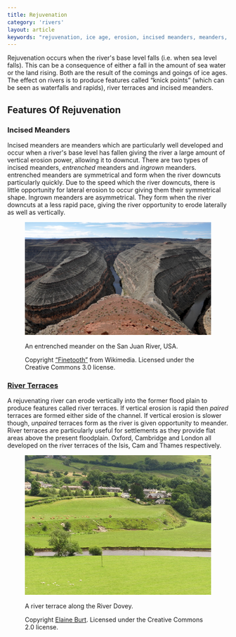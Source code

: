 ```yaml
---
title: Rejuvenation
category: 'rivers'
layout: article
keywords: "rejuvenation, ice age, erosion, incised meanders, meanders, river terraces"
---
```


Rejuvenation occurs when the river's base level falls (i.e. when sea level falls). This can be a consequence of either a fall in the amount of sea water or the land rising. Both are the result of the comings and goings of ice ages. The effect on rivers is to produce features called “knick points” (which can be seen as waterfalls and rapids), river terraces and incised meanders. 

Features Of Rejuvenation
------------------------

### Incised Meanders

Incised meanders are meanders which are particularly well developed and occur when a river's base level has fallen giving the river a large amount of vertical erosion power, allowing it to downcut. There are two types of incised meanders, _entrenched_ meanders and _ingrown_ meanders. entrenched meanders are symmetrical and form when the river downcuts particularly quickly. Due to the speed which the river downcuts, there is little opportunity for lateral erosion to occur giving them their symmetrical shape. Ingrown meanders are asymmetrical. They form when the river downcuts at a less rapid pace, giving the river opportunity to erode laterally as well as vertically.

<figure>
    <img src="/images/rivers/san-juan-entrenched-meander-finetooth.jpg" alt="An entrenched meander along the San Juan River" />
    <figcaption>
        <p>An entrenched meander on the San Juan River, USA.</p>
        <p>Copyright <a href="http://commons.wikimedia.org/wiki/User:Finetooth">“Finetooth”</a> from Wikimedia. Licensed under the Creative Commons 3.0 license.</p>
    </figcaption>
</figure>

### [River Terraces](http://en.wikipedia.org/wiki/River_terrace)

A rejuvenating river can erode vertically into the former flood plain to produce features called river terraces. If vertical erosion is rapid then _paired_ terraces are formed either side of the channel. If vertical erosion is slower though, _unpaired_ terraces form as the river is given opportunity to meander.  River terraces are particularly useful for settlements as they provide flat areas above the present floodplain. Oxford, Cambridge and London all developed on the river terraces of the Isis, Cam and Thames respectively.

<figure>
    <img src="/images/rivers/river-terrace-elaine-burt.jpg" />
    <figcaption>
        <p>A river terrace along the River Dovey.</p>
        <p>Copyright <a href="http://www.geograph.org.uk/profile/17992">Elaine Burt</a>. Licensed under the Creative Commons 2.0 license.</p>
    </figcaption>
</figure>